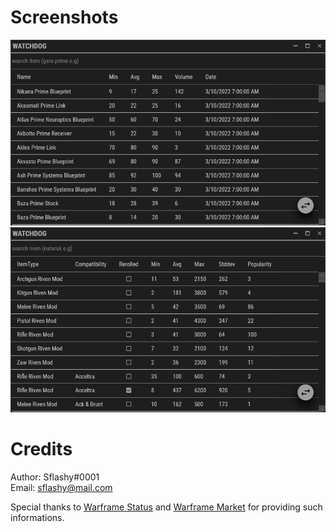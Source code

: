 # Screenshots
![ItemsTab](/Docs/images/Items.png)
![RivensTab](/Docs/images/Rivens.png)

# Credits
Author: Sflashy#0001\
Email: sflashy@mail.com

Special thanks to [Warframe Status](https://warframestat.us) and [Warframe Market](https://warframe.market) for providing such informations.
